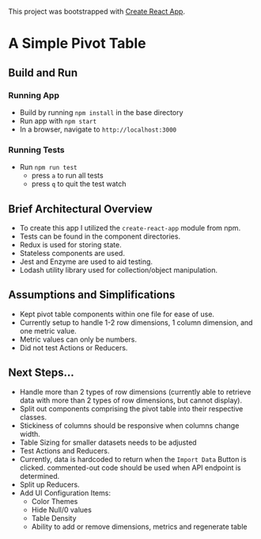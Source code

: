 This project was bootstrapped with [Create React App](https://github.com/facebookincubator/create-react-app).

# A Simple Pivot Table
## Build and Run
### Running App
- Build by running ```npm install``` in the base directory
- Run app with ```npm start```
- In a browser, navigate to ```http://localhost:3000```

### Running Tests
- Run ```npm run test```
    - press `a` to run all tests
    - press `q` to quit the test watch

## Brief Architectural Overview
- To create this app I utilized the `create-react-app` module from npm.
- Tests can be found in the component directories.
- Redux is used for storing state.
- Stateless components are used.
- Jest and Enzyme are used to aid testing.
- Lodash utility library used for collection/object manipulation.

## Assumptions and Simplifications
- Kept pivot table components within one file for ease of use.
- Currently setup to handle 1-2 row dimensions, 1 column dimension, and one metric value.
- Metric values can only be numbers.
- Did not test Actions or Reducers.

## Next Steps...
- Handle more than 2 types of row dimensions (currently able to retrieve data with more than 2 types of row dimensions, but cannot display).
- Split out components comprising the pivot table into their respective classes.
- Stickiness of columns should be responsive when columns change width.
- Table Sizing for smaller datasets needs to be adjusted
- Test Actions and Reducers.
- Currently, data is hardcoded to return when the `Import Data` Button is clicked. commented-out code should be used when API endpoint is determined.
- Split up Reducers.
- Add UI Configuration Items:
  - Color Themes
  - Hide Null/0 values
  - Table Density
  - Ability to add or remove dimensions, metrics and regenerate table
